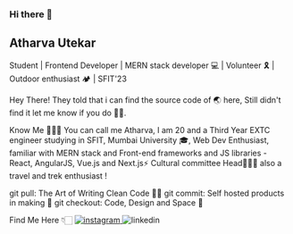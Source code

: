 
### Hi there 👋
## Atharva Utekar
Student | Frontend Developer | MERN stack developer 💻 | Volunteer 🎗️ | Outdoor enthusiast 🏕️ | SFIT'23

Hey There! 
They told that i can find the source code of 🌏 here, Still didn't find it let me know if you do 🙏🏻.

Know Me 🙋🏻‍♂️
You can call me Atharva, I am 20 and a Third Year EXTC engineer studying in SFIT, Mumbai University 🎓,
Web Dev Enthusiast, familiar with MERN stack and Front-end frameworks and JS libraries - React, AngularJS, Vue.js and Next.js⚡
Cultural committee Head🤹🏻‍♂️ also a travel and trek enthusiast !


git pull: The Art of Writing Clean Code 👌🏻
git commit: Self hosted products in making 🤩
git checkout: Code, Design and Space 🚀

Find Me Here 👇🏻
<a href="https://www.instagram.com/"> ![instagram](https://user-images.githubusercontent.com/65060103/126262035-d4dff4eb-8e0d-46f1-b69b-5fd42bde2ff6.png)
  </a>
![linkedin](https://user-images.githubusercontent.com/65060103/126262043-b2b6e219-4d71-4b6b-a4ff-803092a981b5.png)




<!--
Here are some ideas to get you started:

- 🔭 I’m currently working on ...
- 🌱 I’m currently learning ...
- 👯 I’m looking to collaborate on ...
- 🤔 I’m looking for help with ...
- 💬 Ask me about ...
- 📫 How to reach me: ...
- 😄 Pronouns: ...
- ⚡ Fun fact: ...
-->
